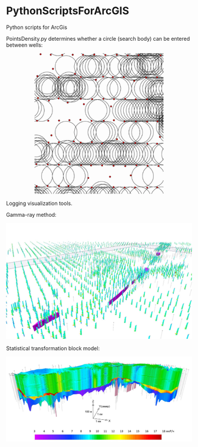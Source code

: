 # PythonScriptsForArcGIS
Python scripts for ArcGis

PointsDensity.py determines whether a circle (search body) can be entered between wells:

<p align="center">
  <img src="https://github.com/alexrnov/Files/blob/master/pointsDensity.jpg" width="350" title="points density">
</p>

Logging visualization tools.

Gamma-ray method:

<p align="center">
  <img src="https://github.com/alexrnov/Files/blob/master/nigp2.jpg" width="550" title="gamma-ray method">
</p>

Statistical transformation block model:

<p align="center">
  <img src="https://github.com/alexrnov/Files/blob/master/nigp3.jpg" width="550" title="points density">
</p>


